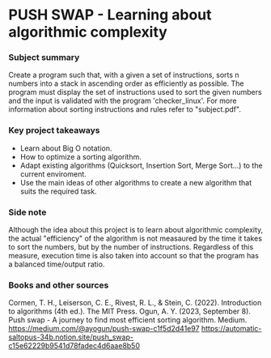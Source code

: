 # PUSH SWAP - Learning about algorithmic complexity

<h3>Subject summary</h3>
<p>Create a program such that, with a given a set of instructions, sorts n numbers into a stack in ascending order as efficiently as possible. 
The program must display the set of instructions used to sort the given numbers and the input is validated with the program 'checker_linux'. For more information about sorting instructions and rules refer to "subject.pdf".</p>

<h3>Key project takeaways</h3>

- Learn about Big O notation.
- How to optimize a sorting algorithm.  
- Adapt existing algorithms (Quicksort, Insertion Sort, Merge Sort...) to the current enviroment.  
- Use the main ideas of other algorithms to create a new algorithm that suits the required task.

### Side note
Although the idea about this project is to learn about algorithmic complexity, the actual "efficiency" of the algorithm is not measaured by the time it takes to sort the numbers, but by the number of instructions. Regardless of this measure, execution time is also taken into account so that the program has a balanced time/output ratio.

### Books and other sources
Cormen, T. H., Leiserson, C. E., Rivest, R. L., & Stein, C. (2022). Introduction to algorithms (4th ed.). The MIT Press.
Ogun, A. Y. (2023, September 8). Push swap - A journey to find most efficient sorting algorithm. Medium. https://medium.com/@ayogun/push-swap-c1f5d2d41e97
https://automatic-saltopus-34b.notion.site/push_swap-c15e62229b9541d78fadec4d6aae8b50
